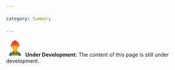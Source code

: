 ```yaml
---

category: Summary

---
```

 
![Under Construction](/resources/images/worker-male-48.png) **Under Development:** The content of this page is still under development.   
 
 <!--![Duration](/resources/images/clock-50.png) **Duration:** 8-10 min  -->
 <!--![Keywords](/resources/images/concept-50.png) **Keywords:** -->

